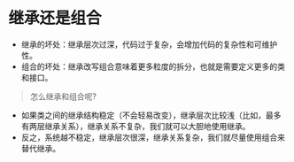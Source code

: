# 继承还是组合

- 继承的坏处：继承层次过深，代码过于复杂，会增加代码的复杂性和可维护性。
- 组合的坏处：继承改写组合意味着更多粒度的拆分，也就是需要定义更多的类和接口。

> 怎么继承和组合呢?

- 如果类之间的继承结构稳定（不会轻易改变），继承层次比较浅（比如，最多有两层继承关系），继承关系不复杂，我们就可以大胆地使用继承。
- 反之，系统越不稳定，继承层次很深，继承关系复杂，我们就尽量使用组合来替代继承。
